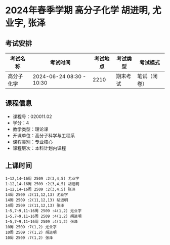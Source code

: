 # 2024年春季学期 高分子化学 胡进明, 尤业字, 张泽




## 考试安排

| 考试名称 | 考试时间 | 考试地点 | 考试类型 | 考试模式 |
| -------- | -------- | -------- | -------- | -------- |
| 高分子化学 | 2024-06-24 08:30 - 10:30 | 2210 | 期末考试 | 笔试（闭卷） |





## 课程信息

- 课程号：020011.02
- 学分：4
- 教学类型：理论课
- 开课单位：高分子科学与工程系
- 课程类别：专业核心
- 课程层次：本科计划内课程

## 上课时间

```
1~12,14~16周 2509 :2(3,4,5) 尤业字
1~12,14~16周 2509 :2(3,4,5) 胡进明
1~12,14~16周 2509 :2(3,4,5) 张泽
14周 2509 :2(11,12,13) 尤业字
14周 2509 :2(11,12,13) 胡进明
14周 2509 :2(11,12,13) 张泽
1~5,7~9,11~16周 2509 :4(1,2) 尤业字
1~5,7~9,11~16周 2509 :4(1,2) 胡进明
1~5,7~9,11~16周 2509 :4(1,2) 张泽
10周 2509 :7(1,2) 尤业字
10周 2509 :7(1,2) 胡进明
10周 2509 :7(1,2) 张泽
```

